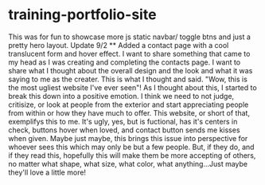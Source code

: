 # training-portfolio-site
This was for fun to showcase more js static navbar/ toggle btns and just a pretty hero layout. Update 9/2 ** Added a contact page with a cool translucent form and hover effect.
I want to share something that came to my head as I was creating and completing the contacts page. I want to share what I thought about the overall design and the look and what it was saying to me as the creater. This is what I thought and said. "Wow, this is the most ugliest website I've ever seen"! As I thought about this, I started to break this down into a positive emotion. I think we need to not judge, critisize, or look at people from the exterior and start appreciating people from within or how they have much to offer. This website, or short of that, exemplifys this to me. It's ugly, yes, but is fuctional, has it's centers in check, buttons hover when loved, and contact button sends me kisses when given. Maybe just maybe, this brings this issue into perspective for whoever sees this which may only be but a few people. But, if they do, and if they read this, hopefully this will make them be more accepting of others, no matter what shape, what size, what color, what anything...Just maybe they'll love a little more!
